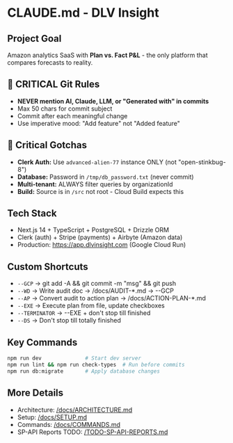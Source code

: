 # CLAUDE.md - DLV Insight

## Project Goal
Amazon analytics SaaS with **Plan vs. Fact P&L** - the only platform that compares forecasts to reality.

## 🚨 CRITICAL Git Rules
- **NEVER mention AI, Claude, LLM, or "Generated with" in commits**
- Max 50 chars for commit subject
- Commit after each meaningful change
- Use imperative mood: "Add feature" not "Added feature"

## 🚨 Critical Gotchas
- **Clerk Auth:** Use `advanced-alien-77` instance ONLY (not "open-stinkbug-8")
- **Database:** Password in `/tmp/db_password.txt` (never commit)
- **Multi-tenant:** ALWAYS filter queries by organizationId
- **Build:** Source is in `/src` not root - Cloud Build expects this

## Tech Stack
- Next.js 14 + TypeScript + PostgreSQL + Drizzle ORM
- Clerk (auth) + Stripe (payments) + Airbyte (Amazon data)
- Production: https://app.dlvinsight.com (Google Cloud Run)

## Custom Shortcuts
- `--GCP` → git add -A && git commit -m "msg" && git push
- `--WD` → Write audit doc → /docs/AUDIT-*.md → --GCP
- `--AP` → Convert audit to action plan → /docs/ACTION-PLAN-*.md
- `--EXE` → Execute plan from file, update checkboxes
- `--TERMINATOR` → --EXE + don't stop till finished
- `--DS` → Don't stop till totally finished

## Key Commands
```bash
npm run dev              # Start dev server
npm run lint && npm run check-types  # Run before commits
npm run db:migrate       # Apply database changes
```

## More Details
- Architecture: [/docs/ARCHITECTURE.md](./docs/ARCHITECTURE.md)
- Setup: [/docs/SETUP.md](./docs/SETUP.md)
- Commands: [/docs/COMMANDS.md](./docs/COMMANDS.md)
- SP-API Reports TODO: [/TODO-SP-API-REPORTS.md](./TODO-SP-API-REPORTS.md)